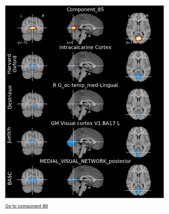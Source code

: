 ![85](preliminary/85.jpg "Component 85")

[Go to component 86](https://parietal-inria.github.io/MODL_atlas/128/86 "Component 86")
